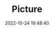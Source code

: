 ---
weight: 1
images:
- /images/edited/142.jpeg
title: Picture
date: 2022-10-24 19:48:40
tags: [luminar neo,work,FE 28-70mm F3.5-5.6 OSS,ILCE-7M3,70.0,person]
---